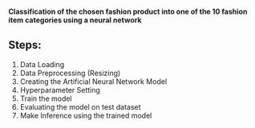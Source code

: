 **Classification of the chosen fashion product into one of the 10 fashion item categories using a neural network**

## Steps: 
1. Data Loading 
2. Data Preprocessing (Resizing)
3. Creating the Artificial Neural Network Model
4. Hyperparameter Setting
5. Train the model
6. Evaluating the model on test dataset
7. Make Inference using the trained model
